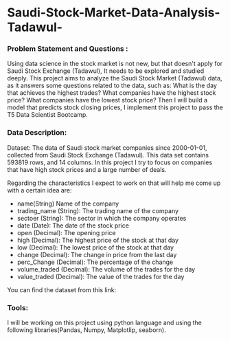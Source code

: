 # Saudi-Stock-Market-Data-Analysis-Tadawul-

<h3> Problem Statement and Questions : </h3> 
Using data science in the stock market is not new, but that doesn't apply for Saudi Stock Exchange (Tadawul), It needs to be explored and studied deeply.
This project aims to analyze the Saudi Stock Market (Tadawul) data, as it answers some questions related to the data, such as: What is the day that achieves the highest trades?
What companies have the highest stock price? What companies have the lowest stock price?
Then I will build a model that predicts stock closing prices, I implement this project to pass the T5 Data Scientist Bootcamp.

<h3> Data Description: </h3>

Dataset: The data of Saudi stock market companies since 2000-01-01, collected from Saudi Stock Exchange (Tadawul). This data set contains 593819 rows, and 14 columns.
In this project I try to focus on companies that have high stock prices and a large number of deals.

Regarding the characteristics I expect to work on that will help me come up with a certain idea are:

<ul>

  <li> name(String) Name of the company </li>
  <li> trading_name (String): The trading name of the company </li>
  <li> sectoer (String): The sector in which the company operates </li>
  <li> date (Date): The date of the stock price </li>
  <li> open (Decimal): The opening price </li>
  <li> high (Decimal): The highest price of the stock at that day </li>
  <li> low (Decimal): The lowest price of the stock at that day </li>
  <li> change (Decimal): The change in price from the last day </li>
  <li> perc_Change (Decimal): The percentage of the change </li>
  <li> volume_traded (Decimal): The volume of the trades for the day </li>
  <li> value_traded (Decimal): The value of the trades for the day </li>
</ul>
You can find the dataset from this link: <a herf = "https://www.kaggle.com/salwaalzahrani/saudi-stock-exchange-tadawul?select=Tadawul_stcks_23_4.csv">
<h3> Tools: </h3> 
I will be working on this project using python language and using the following libraries(Pandas, Numpy, Matplotlip, seaborn).

